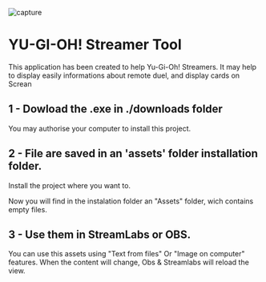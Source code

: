 ![capture](https://user-images.githubusercontent.com/13943858/131499313-554509c8-a414-4249-b720-d81e9292942b.png)

# YU-GI-OH! Streamer Tool
This application has been created to help Yu-Gi-Oh! Streamers. 
It may help to display easily informations about remote duel, and display cards on Screan

## 1 - Dowload the .exe in ./downloads folder
You may authorise your computer to install this project. 

## 2 - File are saved in an 'assets' folder installation folder.

Install the project where you want to. 

Now you will find in the instalation folder an "Assets" folder, wich contains empty files.

## 3 - Use them in StreamLabs or OBS.

You can use this assets using "Text from files" Or "Image on computer" features. 
When the content will change, Obs & Streamlabs will reload the view. 
